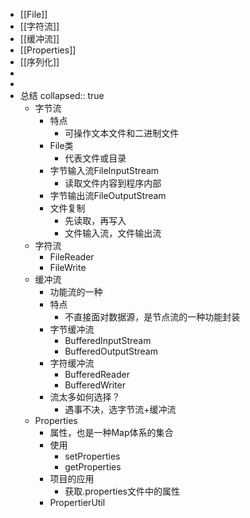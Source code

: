 - [[File]]
- [[字符流]]
- [[缓冲流]]
- [[Properties]]
- [[序列化]]
-
-
- 总结
  collapsed:: true
	- 字节流
		- 特点
			- 可操作文本文件和二进制文件
		- File类
			- 代表文件或目录
		- 字节输入流FileInputStream
			- 读取文件内容到程序内部
		- 字节输出流FileOutputStream
		- 文件复制
			- 先读取，再写入
			- 文件输入流，文件输出流
	- 字符流
		- FileReader
		- FileWrite
	- 缓冲流
		- 功能流的一种
		- 特点
			- 不直接面对数据源，是节点流的一种功能封装
		- 字节缓冲流
			- BufferedInputStream
			- BufferedOutputStream
		- 字符缓冲流
			- BufferedReader
			- BufferedWriter
		- 流太多如何选择？
			- 遇事不决，选字节流+缓冲流
	- Properties
		- 属性，也是一种Map体系的集合
		- 使用
			- setProperties
			- getProperties
		- 项目的应用
			- 获取.properties文件中的属性
		- PropertierUtil